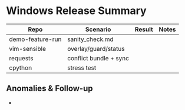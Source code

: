 # Windows Release Summary

| Repo | Scenario | Result | Notes |
|------|----------|--------|-------|
| demo-feature-run | sanity_check.md | | |
| vim-sensible | overlay/guard/status | | |
| requests | conflict bundle + sync | | |
| cpython | stress test | | |

## Anomalies & Follow-up
- 
